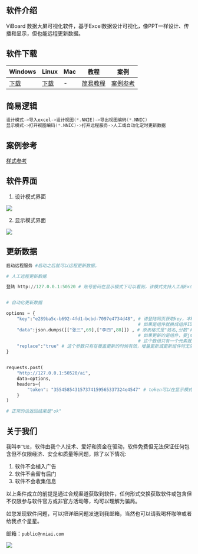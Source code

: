 ## 软件介绍

ViBoard 数据大屏可视化软件，基于Excel数据设计可视化，像PPT一样设计、传播和显示，但也能远程更新数据。

## 软件下载

| Windows | Linux | Mac  | 教程 | 案例 |
| ----    | ----  | ---- | ---- | ---- |
| [下载](https://github.com/nniai/ViBoard/releases/download/1.0.0/ViBoard_1.0.0_windows_amd64.rar) | [下载](https://github.com/nniai/ViBoard/releases/download/1.0.0/ViBoard_1.0.0_linux_amd64.xz) | - | [简易教程](https://cdn.jsdelivr.net/gh/nniai/ViBoard@main/assets/readme.webm)  | [案例参考](https://nniai.github.io/assets/style.webm) |

## 简易逻辑
```c
设计模式->导入excel->设计视图(*.NNIE)->导出视图编码(*.NNIC)
显示模式->打开视图编码(*.NNIC)->打开远程服务->人工或自动化定时更新数据
```

## 案例参考
[样式参考](https://github.com/nniai/ViBoard/assets/121022414/6c4b8fc5-4582-4566-a435-01c4af589c33)

## 软件界面

1. 设计模式界面

![](https://github.com/nniai/ViBoard/blob/main/assets/screenshot.webp)

2. 显示模式界面

![](https://github.com/nniai/ViBoard/blob/main/assets/screenshot1.webp)

## 更新数据
```Python
启动远程服务 #启动之后就可以远程更新数据。

# 人工远程更新数据

登陆 http://127.0.0.1:50520 # 账号密码在显示模式下可以看到，该模式支持人工用Excel文件定时更新数据。


# 自动化更新数据

options = {
    "key":"e289ba5c-b692-4fd1-bcbd-7097e4734d48", # 请登陆网页获取key，本key是表key，
                                                  # 如果是组件就换成组件ID 例如：i0IV46AKSeIHhwf3bFeLF 
    "data":json.dumps([["张三",69],["李四",88]]) , # 原表格式是"姓名,分数"两列，
                                                  # 如果更新的是组件，要json.dumps(["新内容"])，
                                                  # 这个数组只有一个元素就是组件新内容。
    "replace":"true" # 这个参数只有在覆盖更新的时候有效，增量更新或更新组件时无效。
}


requests.post(
    "http://127.0.0.1:50520/ai", 
    data=options,
    headers={
        "token": "355458543157374159565337324e4547" # token可以在显示模式下获取。
    }
) 

# 正常的话返回结果是"ok"
```

## 关于我们

我叫`李飞龙`，软件由我个人技术、爱好和资金在驱动，软件免费但无法保证任何包含但不仅限经济、安全和质量等问题，除了以下情况:
1. 软件不会植入广告
2. 软件不会留有后门
3. 软件不会收集信息

以上条件成立的前提是通过合规渠道获取到软件，任何形式交换获取软件或包含但不仅限参与软件官方或非官方活动等，均可以理解为骗局。

如您发现软件问题，可以把详细问题发送到我邮箱，当然也可以请我喝杯咖啡或者给我点个星星。

邮箱：`public@nniai.com`


![](https://github.com/nniai/ViBoard/blob/main/assets/wechat.webp)
